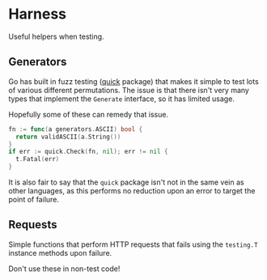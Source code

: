 # Harness

Useful helpers when testing.

## Generators

Go has built in fuzz testing ([quick](https://golang.org/pkg/testing/quick/) package) 
that makes it simple to test lots of various different permutations. The issue
is that there isn't very many types that implement the `Generate` interface, so
it has limited usage. 

Hopefully some of these can remedy that issue.

```go
fn := func(a generators.ASCII) bool {
  return validASCII(a.String())
}
if err := quick.Check(fn, nil); err != nil {
  t.Fatal(err)
}
```

It is also fair to say that the `quick` package isn't not in the same vein as 
other languages, as this performs no reduction upon an error to target the 
point of failure. 


## Requests

Simple functions that perform HTTP requests that fails using the `testing.T` 
instance methods upon failure. 

Don't use these in non-test code!
